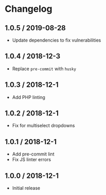 # Changelog

## 1.0.5 / 2019-08-28

- Update dependencies to fix vulnerabilities

## 1.0.4 / 2018-12-3

- Replace `pre-commit` with `husky`

## 1.0.3 / 2018-12-1

- Add PHP linting

## 1.0.2 / 2018-12-1

- Fix for multiselect dropdowns

## 1.0.1 / 2018-12-1

- Add pre-commit lint
- Fix JS linter errors

## 1.0.0 / 2018-12-1

- Initial release
